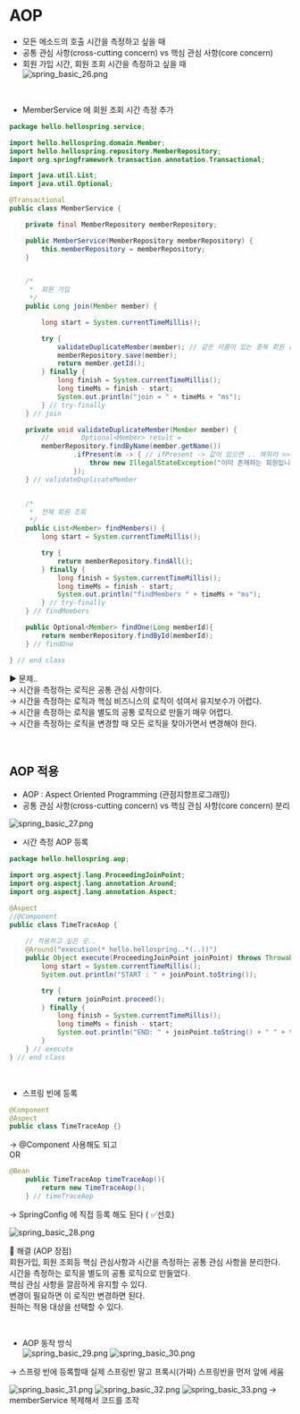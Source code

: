 # AOP

- 모든 메소드의 호출 시간을 측정하고 싶을 때    
- 공통 관심 사항(cross-cutting concern) vs 핵심 관심 사항(core concern)     
- 회원 가입 시간, 회원 조회 시간을 측정하고 싶을 때    
![spring_basic_26.png](../img/spring_basic_26.png)   

<br>

- MemberService 에 회원 조회 시간 측정 추가
```java
package hello.hellospring.service;

import hello.hellospring.domain.Member;
import hello.hellospring.repository.MemberRepository;
import org.springframework.transaction.annotation.Transactional;

import java.util.List;
import java.util.Optional;

@Transactional
public class MemberService {

    private final MemberRepository memberRepository;

    public MemberService(MemberRepository memberRepository) {
        this.memberRepository = memberRepository;
    }


    /*
     *  회원 가입
     */
    public Long join(Member member) {

        long start = System.currentTimeMillis();

        try {
            validateDuplicateMember(member); // 같은 이름이 있는 중복 회원 검증
            memberRepository.save(member);
            return member.getId();
        } finally {
            long finish = System.currentTimeMillis();
            long timeMs = finish - start;
            System.out.println("join = " + timeMs + "ms");
        } // try-finally
    } // join

    private void validateDuplicateMember(Member member) {
        //        Optional<Member> result =
        memberRepository.findByName(member.getName())
                .ifPresent(m -> { // ifPresent -> 값이 있으면 .. 해줘라 >> optional 이라 가능하다
                    throw new IllegalStateException("이미 존재하는 회원입니다.");
                });
    } // validateDuplicateMember


    /*
     *  전체 회원 조회
     */
    public List<Member> findMembers() {
        long start = System.currentTimeMillis();

        try {
            return memberRepository.findAll();
        } finally {
            long finish = System.currentTimeMillis();
            long timeMs = finish - start;
            System.out.println("findMembers " + timeMs + "ms");
        } // try-finally
    } // findMembers

    public Optional<Member> findOne(Long memberId){
        return memberRepository.findById(memberId);
    } // findOne

} // end class
```

▶️ 문제..    
→ 시간을 측정하는 로직은 공통 관심 사항이다.    
→ 시간을 측정하는 로직과 핵심 비즈니스의 로직이 섞여서 유지보수가 어렵다.    
→ 시간을 측정하는 로직을 별도의 공통 로직으로 만들기 매우 어렵다.    
→ 시간을 측정하는 로직을 변경할 때 모든 로직을 찾아가면서 변경해야 한다.    

<br>

## AOP 적용

- AOP : Aspect Oriented Programming (관점지향프로그래밍)    
- 공통 관심 사항(cross-cutting concern) vs 핵심 관심 사항(core concern) 분리    

![spring_basic_27.png](../img/spring_basic_27.png) 

- 시간 측정 AOP 등록
```java
package hello.hellospring.aop;

import org.aspectj.lang.ProceedingJoinPoint;
import org.aspectj.lang.annotation.Around;
import org.aspectj.lang.annotation.Aspect;

@Aspect
//@Component
public class TimeTraceAop {
    
    // 적용하고 싶은 곳..
    @Around("execution(* hello.hellospring..*(..))")
    public Object execute(ProceedingJoinPoint joinPoint) throws Throwable {
        long start = System.currentTimeMillis();
        System.out.println("START : " + joinPoint.toString());

        try {
            return joinPoint.proceed();
        } finally {
            long finish = System.currentTimeMillis();
            long timeMs = finish - start;
            System.out.println("END: " + joinPoint.toString() + " " + timeMs + "ms");
        }
    } // execute
} // end class
```

<br>

- 스프링 빈에 등록
```java
@Component
@Aspect
public class TimeTraceAop {}
```
→ @Component 사용해도 되고     
OR    
```java
@Bean
    public TimeTraceAop timeTraceAop(){
        return new TimeTraceAop();
    } // timeTraceAop
```
→ SpringConfig 에 직접 등록 해도 된다 ( ✅선호)    

![spring_basic_28.png](../img/spring_basic_28.png) <br>

📎 해결 (AOP 장점)    
회원가입, 회원 조회등 핵심 관심사항과 시간을 측정하는 공통 관심 사항을 분리한다.    
시간을 측정하는 로직을 별도의 공통 로직으로 만들었다.    
핵심 관심 사항을 깔끔하게 유지할 수 있다.     
변경이 필요하면 이 로직만 변경하면 된다.    
원하는 적용 대상을 선택할 수 있다.  

<br>

- AOP 동작 방식     
![spring_basic_29.png](../img/spring_basic_29.png)
![spring_basic_30.png](../img/spring_basic_30.png)

→ 스프링 빈에 등록할때 실제 스프링빈 말고 프록시(가짜) 스프링빈을 먼저 앞에 세움

![spring_basic_31.png](../img/spring_basic_31.png)
![spring_basic_32.png](../img/spring_basic_32.png)
![spring_basic_33.png](../img/spring_basic_33.png)
→ memberService 복제해서 코드를 조작
